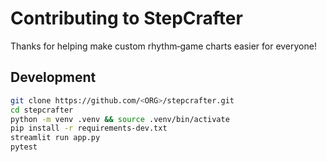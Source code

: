 # Contributing to StepCrafter

Thanks for helping make custom rhythm‑game charts easier for everyone!

## Development
```bash
git clone https://github.com/<ORG>/stepcrafter.git
cd stepcrafter
python -m venv .venv && source .venv/bin/activate
pip install -r requirements-dev.txt
streamlit run app.py
pytest
```
